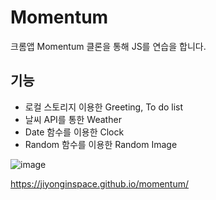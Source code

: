 # Momentum

크롬앱 Momentum 클론을 통해 JS를 연습을 합니다. 
## 기능
<ul>
 <li>로컬 스토리지 이용한 Greeting, To do list</li>
 <li>날씨 API를 통한 Weather</li>
 <li>Date 함수를 이용한 Clock</li>
 <li>Random 함수를 이용한 Random Image</li>
</ul>

![image](https://user-images.githubusercontent.com/86402261/131137621-eaec9a9e-75e7-47a7-b714-b1af2b6757ba.png)

https://jiyonginspace.github.io/momentum/
